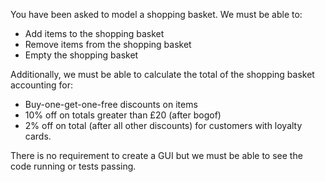 You have been asked to model a shopping basket.  We must be able to:

* Add items to the shopping basket
* Remove items from the shopping basket
* Empty the shopping basket

Additionally, we must be able to calculate the total of the shopping basket accounting for:

* Buy-one-get-one-free discounts on items
* 10% off on totals greater than £20 (after bogof)
* 2% off on total (after all other discounts) for customers with loyalty cards.

There is no requirement to create a GUI but we must be able to see the code running or tests passing.



